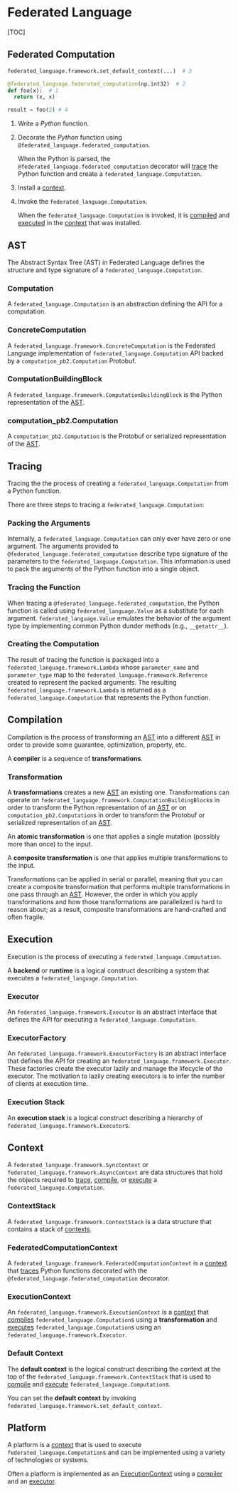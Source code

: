 # Federated Language

[TOC]

## Federated Computation

```python
federated_language.framework.set_default_context(...)  # 3

@federated_language.federated_computation(np.int32)  # 2
def foo(x):  # 1
  return (x, x)

result = foo(2) # 4
```

1.  Write a *Python* function.

1.  Decorate the *Python* function using
    `@federated_language.federated_computation`.

    When the Python is parsed, the `@federated_language.federated_computation`
    decorator will [trace](#tracing) the Python function and create a
    `federated_language.Computation`.

1.  Install a [context](#context).

1.  Invoke the `federated_language.Computation`.

    When the `federated_language.Computation` is invoked, it is
    [compiled](#compilation) and [executed](#execution) in the
    [context](#context) that was installed.

## AST

The Abstract Syntax Tree (AST) in Federated Language defines the structure and
type signature of a `federated_language.Computation`.

### Computation

A `federated_language.Computation` is an abstraction defining the API for a
computation.

### ConcreteComputation

A `federated_language.framework.ConcreteComputation` is the Federated Language
implementation of `federated_language.Computation` API backed by a
`computation_pb2.Computation` Protobuf.

### ComputationBuildingBlock

A `federated_language.framework.ComputationBuildingBlock` is the Python
representation of the [AST](#ast).

### computation_pb2.Computation

A `computation_pb2.Computation` is the Protobuf or serialized representation of
the [AST](#ast).

## Tracing

Tracing the the process of creating a `federated_language.Computation` from a
Python function.

There are three steps to tracing a `federated_language.Computation`:

### Packing the Arguments

Internally, a `federated_language.Computation` can only ever have zero or one
argument. The arguments provided to `@federated_language.federated_computation`
describe type signature of the parameters to the
`federated_language.Computation`. This information is used to pack the arguments
of the Python function into a single object.

### Tracing the Function

When tracing a `@federated_language.federated_computation`, the Python function
is called using `federated_language.Value` as a substitute for each argument.
`federated_language.Value` emulates the behavior of the argument type by
implementing common Python dunder methods (e.g., `__getattr__`).

### Creating the Computation

The result of tracing the function is packaged into a
`federated_language.framework.Lambda` whose `parameter_name` and
`parameter_type` map to the `federated_language.framework.Reference` created to
represent the packed arguments. The resulting
`federated_language.framework.Lambda` is returned as a
`federated_language.Computation` that represents the Python function.

## Compilation

Compilation is the process of transforming an [AST](#ast) into a different
[AST](#ast) in order to provide some guarantee, optimization, property, etc.

A **compiler** is a sequence of **transformations**.

### Transformation

A **transformations** creates a new [AST](#ast) an existing one. Transformations
can operate on `federated_language.framework.ComputationBuildingBlock`s in order
to transform the Python representation of an [AST](#ast) or on
`computation_pb2.Computation`s in order to transform the Protobuf or serialized
representation of an [AST](#ast).

An **atomic transformation** is one that applies a single mutation (possibly
more than once) to the input.

A **composite transformation** is one that applies multiple transformations to
the input.

Transformations can be applied in serial or parallel, meaning that you can
create a composite transformation that performs multiple transformations in one
pass through an [AST](#ast). However, the order in which you apply
transformations and how those transformations are parallelized is hard to reason
about; as a result, composite transformations are hand-crafted and often
fragile.

## Execution

Execution is the process of executing a `federated_language.Computation`.

A **backend** or **runtime** is a logical construct describing a system that
executes a `federated_language.Computation`.

### Executor

An `federated_language.framework.Executor` is an abstract interface that defines
the API for executing a `federated_language.Computation`.

### ExecutorFactory

An `federated_language.framework.ExecutorFactory` is an abstract interface that
defines the API for creating an `federated_language.framework.Executor`. These
factories create the executor lazily and manage the lifecycle of the executor.
The motivation to lazily creating executors is to infer the number of clients at
execution time.

### Execution Stack

An **execution stack** is a logical construct describing a hierarchy of
`federated_language.framework.Executor`s.

## Context

A `federated_language.framework.SyncContext` or
`federated_language.framework.AsyncContext` are data structures that hold the
objects required to [trace](#tracing), [compile](#compilation), or
[execute](#execution) a `federated_language.Computation`.

### ContextStack

A `federated_language.framework.ContextStack` is a data structure that contains
a stack of [contexts](#context).

### FederatedComputationContext

A `federated_language.framework.FederatedComputationContext` is a
[context](#context) that [traces](#tracing) Python functions decorated with the
`@federated_language.federated_computation` decorator.

### ExecutionContext

An `federated_language.framework.ExecutionContext` is a [context](#context) that
[compiles](#compilation) `federated_language.Computation`s using a
**transformation** and [executes](#execution) `federated_language.Computation`s
using an `federated_language.framework.Executor`.

### Default Context

The **default context** is the logical construct describing the context at the
top of the `federated_language.framework.ContextStack` that is used to
[compile](#compilation) and [execute](#execution)
`federated_language.Computation`s.

You can set the **default context** by invoking
`federated_language.framework.set_default_context`.

## Platform

A platform is a [context](#context) that is used to execute
`federated_language.Computation`s and can be implemented using a variety of
technologies or systems.

Often a platform is implemented as an [ExecutionContext](#executioncontext)
using a [compiler](#compiler) and an [executor](#executor).
